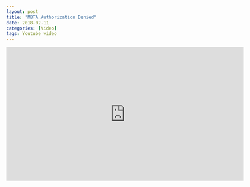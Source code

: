 ```yaml
---
layout: post
title: "MBTA Authorization Denied"
date: 2018-02-11
categories: [Video]
tags: Youtube video
---
```

<div class="video-responsive">
<iframe width="640" height="360" src="https://www.youtube.com/embed/ouDE0iYu5jw?ecver=1" frameborder="0" allow="autoplay; encrypted-media" allowfullscreen></iframe>
</div>
